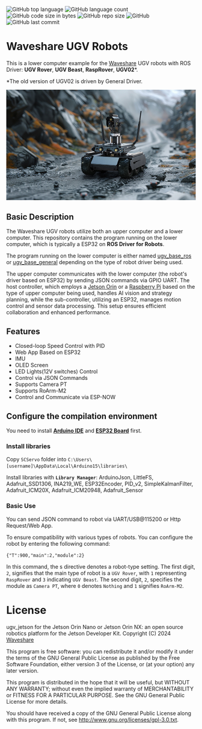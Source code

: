 ![GitHub top language](https://img.shields.io/github/languages/top/effectsmachine/ugv_base_ros) ![GitHub language count](https://img.shields.io/github/languages/count/effectsmachine/ugv_base_ros)
![GitHub code size in bytes](https://img.shields.io/github/languages/code-size/effectsmachine/ugv_base_ros)
![GitHub repo size](https://img.shields.io/github/repo-size/effectsmachine/ugv_base_ros) ![GitHub](https://img.shields.io/github/license/effectsmachine/ugv_base_ros) ![GitHub last commit](https://img.shields.io/github/last-commit/effectsmachine/ugv_base_ros)

# Waveshare UGV Robots
This is a lower computer example for the [Waveshare](https://www.waveshare.com/) UGV robots with ROS Driver: **UGV Rover**, **UGV Beast**, **RaspRover**, **UGV02**\*.

\*The old version of UGV02 is driven by General Driver.

![](./README_footage/UGV-Rover-details-23.jpg)

## Basic Description
The Waveshare UGV robots utilize both an upper computer and a lower computer. This repository contains the program running on the lower computer, which is typically a ESP32 on **ROS Driver for Robots**.  

The program running on the lower computer is either named [ugv_base_ros](https://github.com/effectsmachine/ugv_base_ros.git) or [ugv_base_general](https://github.com/effectsmachine/ugv_base_general.git) depending on the type of robot driver being used.  

The upper computer communicates with the lower computer (the robot's driver based on ESP32) by sending JSON commands via GPIO UART. The host controller, which employs a [Jetson Orin](https://github.com/waveshareteam/ugv_jetson) or a [Raspberry Pi](https://github.com/waveshareteam/ugv_rpi) based on the type of upper computer being used, handles AI vision and strategy planning, while the sub-controller, utilizing an ESP32, manages motion control and sensor data processing. This setup ensures efficient collaboration and enhanced performance.

## Features
- Closed-loop Speed Control with PID
- Web App Based on ESP32
- IMU
- OLED Screen
- LED Lights(12V switches) Control
- Control via JSON Commands
- Supports Camera PT
- Supports RoArm-M2
- Control and Communicate via ESP-NOW

## Configure the compilation environment
You need to install **[Arduino IDE](https://www.arduino.cc/en/software)** and **[ESP32 Board](https://randomnerdtutorials.com/installing-the-esp32-board-in-arduino-ide-windows-instructions/)** first.

### Install libraries
Copy `SCServo` folder into `C:\Users\[username]\AppData\Local\Arduino15\libraries\`

Install libraries with **`Library Manager`**: ArduinoJson, LittleFS, Adafruit_SSD1306, INA219_WE, ESP32Encoder, PID_v2, SimpleKalmanFilter, Adafruit_ICM20X, Adafruit_ICM20948, Adafruit_Sensor

### Basic Use
You can send JSON command to robot via UART/USB@115200 or Http Request/Web App.

To ensure compatibility with various types of robots. You can configure the robot by entering the following command:

    {"T":900,"main":2,"module":2}

In this command, the s directive denotes a robot-type setting. The first digit, `2`, signifies that the main type of robot is a `UGV Rover`, with `1` representing `RaspRover` and `3` indicating `UGV Beast`. The second digit, `2`, specifies the module as `Camera PT`, where `0` denotes `Nothing` and `1` signifies `RoArm-M2`.

# License
ugv_jetson for the Jetson Orin Nano or Jetson Orin NX: an open source robotics platform for the Jetson Developer Kit.
Copyright (C) 2024 [Waveshare](https://www.waveshare.com/)

This program is free software: you can redistribute it and/or modify
it under the terms of the GNU General Public License as published by
the Free Software Foundation, either version 3 of the License, or
(at your option) any later version.

This program is distributed in the hope that it will be useful,
but WITHOUT ANY WARRANTY; without even the implied warranty of
MERCHANTABILITY or FITNESS FOR A PARTICULAR PURPOSE.  See the
GNU General Public License for more details.

You should have received a copy of the GNU General Public License
along with this program.  If not, see <http://www.gnu.org/licenses/gpl-3.0.txt>.
